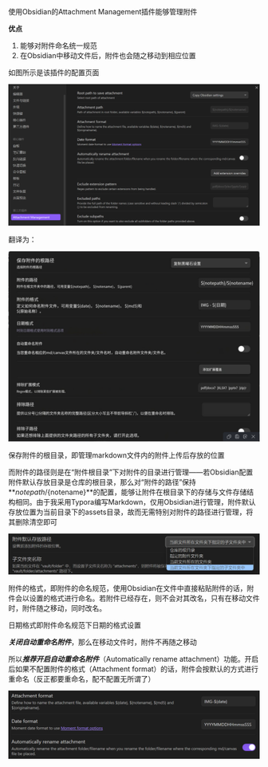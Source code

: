 使用Obsidian的Attachment Management插件能够管理附件

**优点**

1. 能够对附件命名统一规范
2. 在Obsidian中移动文件后，附件也会随之移动到相应位置

如图所示是该插件的配置页面

![image-20240418101703828](assets/IMG-20240501121644975.png)

翻译为：

![image-20240418101928277](assets/IMG-20240501121645009.png)

保存附件的根目录，即管理markdown文件内的附件上传后存放的位置

而附件的路径则是在“附件根目录”下对附件的目录进行管理——若Obsidian配置附件默认存放目录是仓库的根目录，那么对“附件的路径”保持**${notepath}/${notename}**的配置，能够让附件在根目录下的存储与文件存储结构相同。由于我采用Typora编写Markdown，仅用Obsidian进行管理，附件默认存放位置为当前目录下的assets目录，故而无需特别对附件的路径进行管理，将其删除清空即可

![image-20240418102245314](assets/IMG-20240501121645042.png)

附件的格式，即附件的命名规范，使用Obsidian在文件中直接粘贴附件的话，附件会以设置的格式进行命名。若附件已经存在，则不会对其改名，只有在移动文件时，附件随之移动，同时改名。

日期格式即附件命名规范下日期的格式设置

***关闭自动重命名附件***，那么在移动文件时，附件不再随之移动

所以***推荐开启自动重命名附件***（Automatically rename attachment）功能。开启后如果不配置附件的格式（Attachment format）的话，附件会按默认的方式进行重命名（反正都要重命名，配不配置无所谓了）

![image-20240418113609862](assets/IMG-20240501121645082.png)